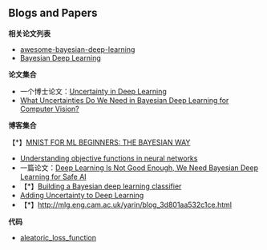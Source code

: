 ## Blogs and Papers

**相关论文列表**

- [awesome-bayesian-deep-learning](https://github.com/robi56/awesome-bayesian-deep-learning)
- [Bayesian Deep Learning](https://github.com/GunhoChoi/Bayesian_DL)

**论文集合**

- 一个博士论文：[Uncertainty in Deep Learning](http://www.cs.ox.ac.uk/people/yarin.gal/website/blog_2248.html)
- [What Uncertainties Do We Need in Bayesian Deep Learning for Computer Vision?](https://arxiv.org/pdf/1703.04977.pdf)

**博客集合**

【*】[MNIST FOR ML BEGINNERS: THE BAYESIAN WAY](https://www.alpha-i.co/blog/MNIST-for-ML-beginners-The-Bayesian-Way.html/)

- [Understanding objective functions in neural networks](https://towardsdatascience.com/understanding-objective-functions-in-neural-networks-d217cb068138)
- 一篇论文：[Deep Learning Is Not Good Enough, We Need Bayesian Deep Learning for Safe AI](https://alexgkendall.com/computer_vision/bayesian_deep_learning_for_safe_ai/)
- 【*】[Building a Bayesian deep learning classifier](https://towardsdatascience.com/building-a-bayesian-deep-learning-classifier-ece1845bc09)
- [Adding Uncertainty to Deep Learning](https://towardsdatascience.com/adding-uncertainty-to-deep-learning-ecc2401f2013)
- 【*】http://mlg.eng.cam.ac.uk/yarin/blog_3d801aa532c1ce.html

**代码**

- [aleatoric_loss_function](https://gist.github.com/kyle-dorman/c6b6a073882a1007c0383b9d5ca49227)